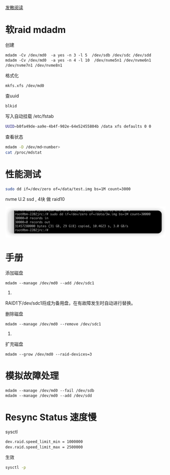 [发散阅读](https://aijishu.com/a/1060000000225602)

# 软raid  mdadm

创建

```
mdadm -Cv /dev/md0  -a yes -n 3 -l 5  /dev/sdb /dev/sdc /dev/sdd
mdadm -Cv /dev/md0  -a yes -n 4 -l 10  /dev/nvme5n1 /dev/nvme6n1 /dev/nvme7n1 /dev/nvme8n1
```

格式化

```
mkfs.xfs /dev/md0
```

查uuid

```
blkid
```

写入自动挂载 /etc/fstab

```sh
UUID=b0fa49de-aa9e-4b4f-902e-64e52455804b /data xfs defaults 0 0
```

查看状态

```sh
mdadm -D /dev/md<number>
cat /proc/mdstat
```

# 性能测试

```sh
sudo dd if=/dev/zero of=/data/test.img bs=1M count=3000
```

nvme U.2 ssd , 4块 做 raid10 

![image-20231115152637068](.img_raid/image-20231115152637068.png)

# 手册

添加磁盘

```
mdadm --manage /dev/md0 --add /dev/sdc1
```

1.
RAID1下/dev/sdc1将成为备用盘，在有故障发生时自动进行替换。

删除磁盘

```
mdadm --manage /dev/md0 --remove /dev/sdc1
```

1.
扩充磁盘

```
mdadm --grow /dev/md0 --raid-devices=3
```



# 模拟故障处理

```
mdadm --manage /dev/md0 --fail /dev/sdb
mdadm --manage /dev/md0 --add /dev/sdd
```



# Resync Status 速度慢

sysctl

```sh
dev.raid.speed_limit_min = 1000000
dev.raid.speed_limit_max = 2500000
```

生效

```sh
sysctl -p
```

